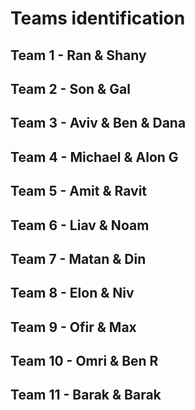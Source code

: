 # Teams identification

## Team 1 - Ran & Shany

## Team 2 - Son & Gal

## Team 3 - Aviv & Ben & Dana

## Team 4 - Michael & Alon G

## Team 5 - Amit & Ravit

## Team 6 - Liav & Noam

## Team 7 - Matan & Din

## Team 8 - Elon & Niv

## Team 9 - Ofir & Max

## Team 10 - Omri & Ben R

## Team 11 - Barak & Barak
